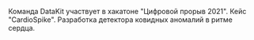Команда DataKit участвует в хакатоне "Цифровой прорыв 2021".
Кейс "CardioSpike".
Разработка детектора ковидных аномалий в ритме сердца.
